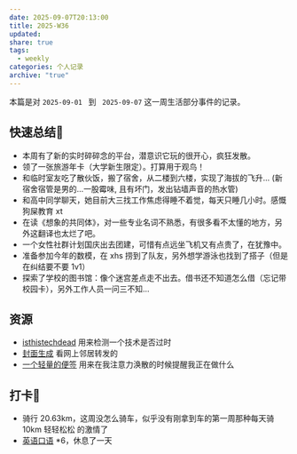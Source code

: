 ```yaml
---
date: 2025-09-07T20:13:00
title: 2025-W36
updated:
share: true
tags:
  - weekly
categories: 个人记录
archive: "true"
---
```


本篇是对 `2025-09-01 ` 到 ` 2025-09-07` 这一周生活部分事件的记录。


## 快速总结💭
- 本周有了新的实时碎碎念的平台，潜意识它玩的很开心，疯狂发散。
- 领了一张旅游年卡（大学新生限定）。打算用于观鸟！
- 和临时室友吃了散伙饭，搬了宿舍，从二楼到六楼，实现了海拔的飞升... (新宿舍宿管是男的...一股霉味, 且有坏门，发出钻墙声音的热水管)
- 和高中同学聊天，她目前大三找工作焦虑得睡不着觉，每天只睡几小时。感慨狗屎教育 xt
- 在读《想象的共同体》，对一些专业名词不熟悉，有很多看不太懂的地方，另外这翻译也太烂了吧。
- 一个女性社群计划国庆出去团建，可惜有点远坐飞机又有点贵了，在犹豫中。
- 准备参加今年的数模，在 xhs 捞到了队友，另外想学游泳也找到了搭子（但是在纠结要不要 1v1）
- 探索了学校的图书馆：像个迷宫差点走不出去。借书还不知道怎么借（忘记带校园卡），另外工作人员一问三不知...


## 资源
- [isthistechdead](https://www.isthistechdead.com/?utm_source=t.me/mtfront) 用来检测一个技术是否过时
- [封面生成](https://orly.nanmu.me/?utm_source=t.me/mtfront) 看网上邻居转发的
- [一个轻量的便签](https://www.zhornsoftware.co.uk/stickies/download.html)  用来在我注意力涣散的时候提醒我正在做什么


## 打卡💪
- 骑行 20.63km，这周没怎么骑车，似乎没有刚拿到车的第一周那种每天骑 10km 轻轻松松 的激情了
- [英语口语](douban.com/group/topic/334135963/?_spm_id=MjU0ODYxOTE4) \*6，休息了一天